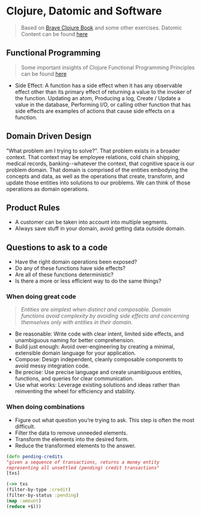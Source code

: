 # Clojure, Datomic and Software
> Based on [Brave Clojure Book](https://www.braveclojure.com/do-things/) and some other exercises.
> Datomic Content can be found [here](https://github.com/daniel-enqz/base-clojure-path/tree/master/src/datomic)

## Functional Programming
> Some important insights of Clojure Functional Programming Principles can be found [here](https://github.com/daniel-enqz/base-clojure-path/blob/master/src/clojure_noob/f_functional_programming.clj)
- Side Effect: A function has a side effect when it has any observable effect other than its primary effect of returning a value to the invoker of the function. Updating an atom, Producing a log, Create / Update a value in the database, Performing I/O, or calling other function that has side effects are examples of actions that cause side effects on a function.
       
## Domain Driven Design
"What problem am I trying to solve?". That problem exists in a broader context. That context may be employee relations, cold chain shipping, medical records, banking--whatever the context, that cognitive space is our problem domain. That domain is comprised of the entities embodying the concepts and data, as well as the operations that create, transform, and update those entities into solutions to our problems. We can think of those operations as domain operations.
                                              
## Product Rules
- A customer can be taken into account into multiple segments.
- Always save stuff in your domain, avoid getting data outside domain.

## Questions to ask to a code
- Have the right domain operations been exposed?
- Do any of these functions have side effects?
- Are all of these functions deterministic?
- Is there a more or less efficient way to do the same things?

### When doing great code
> _Entities are simplest when distinct and composable.
Domain functions avoid complexity by avoiding side effects and concerning themselves only with entities in their domain._
- Be reasonable: Write code with clear intent, limited side effects, and unambiguous naming for better comprehension.
- Build just enough: Avoid over-engineering by creating a minimal, extensible domain language for your application.
- Compose: Design independent, cleanly composable components to avoid messy integration code.
- Be precise: Use precise language and create unambiguous entities, functions, and queries for clear communication.
- Use what works: Leverage existing solutions and ideas rather than reinventing the wheel for efficiency and stability.

### When doing combinations
- Figure out what question you’re trying to ask. This step is often the most difficult.
- Filter the data to remove unneeded elements. 
- Transform the elements into the desired form.
- Reduce the transformed elements to the answer.

```clojure
(defn pending-credits
"given a sequence of transactions, returns a money entity
representing all unsettled (pending) credit transactions"
[txs]

(->> txs
(filter-by-type :credit)
(filter-by-status :pending)
(map :amount)
(reduce +$)))
```

